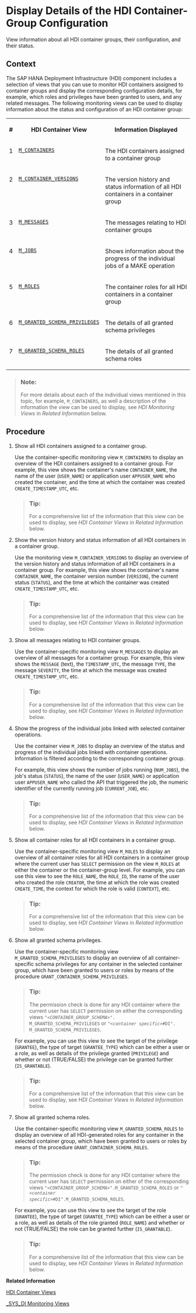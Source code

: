 <!-- loio450b4a3dd9974dd99a3fffb779e6dd5d -->

# Display Details of the HDI Container-Group Configuration

View information about all HDI container groups, their configuration, and their status.



<a name="loio450b4a3dd9974dd99a3fffb779e6dd5d__context_amg_31k_kkb"/>

## Context

The SAP HANA Deployment Infrastructure \(HDI\) component includes a selection of views that you can use to monitor HDI containers assigned to container groups and display the corresponding configuration details, for example, which roles and privileges have been granted to users, and any related messages. The following monitoring views can be used to display information about the status and configuration of an HDI container group:


<table>
<tr>
<th valign="top">

\#

</th>
<th valign="top">

HDI Container View

</th>
<th valign="top">

Information Displayed

</th>
</tr>
<tr>
<td valign="top">

1

</td>
<td valign="top">

[`M_CONTAINERS`](../../20-HDI-Cloud-Content-Development/m-containers-dcf1c9e.md)

</td>
<td valign="top">

The HDI containers assigned to a container group

</td>
</tr>
<tr>
<td valign="top">

2

</td>
<td valign="top">

[`M_CONTAINER_VERSIONS`](../../20-HDI-Cloud-Content-Development/m-container-versions-22320f7.md)

</td>
<td valign="top">

The version history and status information of all HDI containers in a container group

</td>
</tr>
<tr>
<td valign="top">

3

</td>
<td valign="top">

[`M_MESSAGES`](../../20-HDI-Cloud-Content-Development/m-messages-1696923.md)

</td>
<td valign="top">

The messages relating to HDI container groups

</td>
</tr>
<tr>
<td valign="top">

4

</td>
<td valign="top">

[`M_JOBS`](../../20-HDI-Cloud-Content-Development/m-jobs-d114ced.md)

</td>
<td valign="top">

Shows information about the progress of the individual jobs of a MAKE operation

</td>
</tr>
<tr>
<td valign="top">

5

</td>
<td valign="top">

[`M_ROLES`](../../20-HDI-Cloud-Content-Development/m-roles-b7f3bee.md)

</td>
<td valign="top">

The container roles for all HDI containers in a container group

</td>
</tr>
<tr>
<td valign="top">

6

</td>
<td valign="top">

[`M_GRANTED_SCHEMA_PRIVILEGES`](../../20-HDI-Cloud-Content-Development/m-granted-schema-privileges-77bf987.md)

</td>
<td valign="top">

The details of all granted schema privileges

</td>
</tr>
<tr>
<td valign="top">

7

</td>
<td valign="top">

[`M_GRANTED_SCHEMA_ROLES`](../../20-HDI-Cloud-Content-Development/m-granted-schema-roles-6f832a6.md)

</td>
<td valign="top">

The details of all granted schema roles

</td>
</tr>
</table>

> ### Note:  
> For more details about each of the individual views mentioned in this topic, for example, `M_CONTAINERS`, as well a description of the information the view can be used to display, see *HDI Monitoring Views* in *Related Information* below.



<a name="loio450b4a3dd9974dd99a3fffb779e6dd5d__steps_cpr_2fk_kkb"/>

## Procedure

1.  Show all HDI containers assigned to a container group.

    Use the container-specific monitoring view `M_CONTAINERS` to display an overview of the HDI containers assigned to a container group. For example, this view shows the container's name `CONTAINER_NAME`, the name of the user \(`USER_NAME`\) or application user `APPUSER_NAME` who created the container, and the time at which the container was created `CREATE_TIMESTAMP_UTC`, etc.

    > ### Tip:  
    > For a comprehensive list of the information that this view can be used to display, see *HDI Container Views* in *Related Information* below.

2.  Show the version history and status information of all HDI containers in a container group.

    Use the monitoring view `M_CONTAINER_VERSIONS` to display an overview of the version history and status information of all HDI containers in a container group. For example, this view shows the container's name `CONTAINER_NAME`, the container version number \(`VERSION`\), the current status \(`STATUS`\), and the time at which the container was created `CREATE_TIMESTAMP_UTC`, etc.

    > ### Tip:  
    > For a comprehensive list of the information that this view can be used to display, see *HDI Container Views* in *Related Information* below.

3.  Show all messages relating to HDI container groups.

    Use the container-specific monitoring view `M_MESSAGES` to display an overview of all messages for a container group. For example, this view shows the `MESSAGE` \(text\), the `TIMESTAMP_UTC`, the message `TYPE`, the message `SEVERITY`, the time at which the message was created `CREATE_TIMESTAMP_UTC`, etc.

    > ### Tip:  
    > For a comprehensive list of the information that this view can be used to display, see *HDI Container Views* in *Related Information* below.

4.  Show the progress of the individual jobs linked with selected container operations.

    Use the container view `M_JOBS` to display an overview of the status and progress of the individual jobs linked with container operations. Information is filtered according to the corresponding container group.

    For example, this view shows the number of jobs running \(`NUM_JOBS`\), the job's status \(`STATUS`\), the name of the user \(`USER_NAME`\) or application user `APPUSER_NAME` who called the API that triggered the job, the numeric identifier of the currently running job \(`CURRENT_JOB`\), etc.

    > ### Tip:  
    > For a comprehensive list of the information that this view can be used to display, see *HDI Container Views* in *Related Information* below.

5.  Show all container roles for all HDI containers in a container group.

    Use the container-specific monitoring view `M_ROLES` to display an overview of all container roles for all HDI containers in a container group where the current user has `SELECT` permission on the view `M_ROLES` at either the container or the container-group level. For example, you can use this view to see the `ROLE_NAME`, the `ROLE_ID`, the name of the user who created the role `CREATOR`, the time at which the role was created `CREATE_TIME`, the context for which the role is valid \(`CONTEXT`\), etc.

    > ### Tip:  
    > For a comprehensive list of the information that this view can be used to display, see *HDI Container Views* in *Related Information* below.

6.  Show all granted schema privileges.

    Use the container-specific monitoring view `M_GRANTED_SCHEMA_PRIVILEGES` to display an overview of all container-specific schema privileges for any container in the selected container group, which have been granted to users or roles by means of the procedure `GRANT_CONTAINER_SCHEMA_PRIVILEGES`.

    > ### Tip:  
    > The permission check is done for any HDI container where the current user has `SELECT` permission on either the corresponding views <code>"<i class="varname">&lt;CONTAINER_GROUP_SCHEMA&gt;</i>". M_GRANTED_SCHEMA_PRIVILEGES</code> or <code>"<i class="varname">&lt;container specific&gt;</i>#DI". M_GRANTED_SCHEMA_PRIVILEGES</code>.

    For example, you can use this view to see the target of the privilege \(`GRANTEE`\), the type of target \(`GRANTEE_TYPE`\) which can be either a user or a role, as well as details of the privilege granted \(`PRIVILEGE`\) and whether or not \(TRUE/FALSE\) the privilege can be granted further \(`IS_GRANTABLE`\).

    > ### Tip:  
    > For a comprehensive list of the information that this view can be used to display, see *HDI Container Views* in *Related Information* below.

7.  Show all granted schema roles.

    Use the container-specific monitoring view `M_GRANTED_SCHEMA_ROLES` to display an overview of all HDI-generated roles for any container in the selected container group, which have been granted to users or roles by means of the procedure `GRANT_CONTAINER_SCHEMA_ROLES`.

    > ### Tip:  
    > The permission check is done for any HDI container where the current user has `SELECT` permission on either of the corresponding views <code>"<i class="varname">&lt;CONTAINER_GROUP_SCHEMA&gt;</i>".M_GRANTED_SCHEMA_ROLES</code> or <code>"<i class="varname">&lt;container specific&gt;</i>#DI".M_GRANTED_SCHEMA_ROLES</code>.

    For example, you can use this view to see the target of the role \(`GRANTEE`\), the type of target \(`GRANTEE_TYPE`\) which can be either a user or a role, as well as details of the role granted \(`ROLE_NAME`\) and whether or not \(TRUE/FALSE\) the role can be granted further \(`IS_GRANTABLE`\).

    > ### Tip:  
    > For a comprehensive list of the information that this view can be used to display, see *HDI Container Views* in *Related Information* below.


**Related Information**  


[HDI Container Views](../../20-HDI-Cloud-Content-Development/hdi-container-views-2b3814d.md "Display information about calls made with the HDI container API.")

[\_SYS\_DI Monitoring Views](../13-HDI-Cloud-Admin-Maintain-HDI/sys-di-monitoring-views-78e1657.md "Display information about HDI-container-related operations.")

